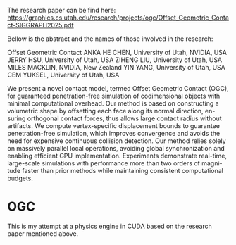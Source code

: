 The research paper can be find here: https://graphics.cs.utah.edu/research/projects/ogc/Offset_Geometric_Contact-SIGGRAPH2025.pdf

Bellow is the abstract and the names of those involved in the research:

Offset Geometric Contact
ANKA HE CHEN, University of Utah, NVIDIA, USA
JERRY HSU, University of Utah, USA
ZIHENG LIU, University of Utah, USA
MILES MACKLIN, NVIDIA, New Zealand
YIN YANG, University of Utah, USA
CEM YUKSEL, University of Utah, USA

We present a novel contact model, termed Offset Geometric Contact (OGC),
for guaranteed penetration-free simulation of codimensional objects with
minimal computational overhead. Our method is based on constructing
a volumetric shape by offsetting each face along its normal direction, en-
suring orthogonal contact forces, thus allows large contact radius without
artifacts. We compute vertex-specific displacement bounds to guarantee
penetration-free simulation, which improves convergence and avoids the
need for expensive continuous collision detection. Our method relies solely
on massively parallel local operations, avoiding global synchronization and
enabling efficient GPU implementation. Experiments demonstrate real-time,
large-scale simulations with performance more than two orders of magni-
tude faster than prior methods while maintaining consistent computational
budgets.

# OGC

This is my attempt at a physics engine in CUDA based on the research paper mentioned above.
